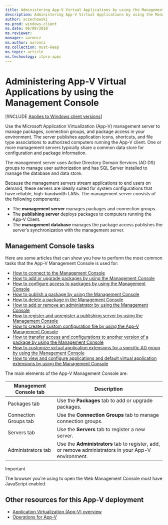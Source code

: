 ```yaml
---
title: Administering App-V Virtual Applications by using the Management Console (Windows 10/11)
description: Administering App-V Virtual Applications by using the Management Console
author: aczechowski
ms.prod: windows-client
ms.date: 06/08/2018
ms.reviewer: 
manager: aaroncz
ms.author: aaroncz
ms.collection: must-keep
ms.topic: article
ms.technology: itpro-apps
---
```

# Administering App-V Virtual Applications by using the Management Console

[!INCLUDE [Applies to Windows client versions](../includes/applies-to-windows-client-versions.md)]

Use the Microsoft Application Virtualization (App-V) management server to manage packages, connection groups, and package access in your environment. The server publishes application icons, shortcuts, and file type associations to authorized computers running the App-V client. One or more management servers typically share a common data store for configuration and package information.

The management server uses Active Directory Domain Services (AD DS) groups to manage user authorization and has SQL Server installed to manage the database and data store.

Because the management servers stream applications to end users on demand, these servers are ideally suited for system configurations that have reliable, high-bandwidth LANs. The management server consists of the following components:

- The **management server** manages packages and connection groups.
- The **publishing server** deploys packages to computers running the App-V Client.
- The **management database** manages the package access publishes the server’s synchronization with the management server.

## Management Console tasks

Here are some articles that can show you how to perform the most common tasks that the App-V Management Console is used for:

- [How to connect to the Management Console](appv-connect-to-the-management-console.md)
- [How to add or upgrade packages by using the Management Console](appv-add-or-upgrade-packages-with-the-management-console.md)
- [How to configure access to packages by using the Management Console](appv-configure-access-to-packages-with-the-management-console.md)
- [How to publish a package by using the Management Console](appv-publish-a-packages-with-the-management-console.md)
- [How to delete a package in the Management Console](appv-delete-a-package-with-the-management-console.md)
- [How to add or remove an administrator by using the Management Console](appv-add-or-remove-an-administrator-with-the-management-console.md)
- [How to register and unregister a publishing server by using the Management Console](appv-register-and-unregister-a-publishing-server-with-the-management-console.md)
- [How to create a custom configuration file by using the App-V Management Console](appv-create-a-custom-configuration-file-with-the-management-console.md)
- [How to transfer access and configurations to another version of a package by using the Management Console](appv-transfer-access-and-configurations-to-another-version-of-a-package-with-the-management-console.md)
- [How to customize virtual application extensions for a specific AD group by using the Management Console](appv-customize-virtual-application-extensions-with-the-management-console.md)
- [How to view and configure applications and default virtual application extensions by using the Management Console](appv-view-and-configure-applications-and-default-virtual-application-extensions-with-the-management-console.md)

The main elements of the App-V Management Console are:

|Management Console tab|Description|
|---|---|
|Packages tab|Use the **Packages** tab to add or upgrade packages.|
|Connection Groups tab|Use the **Connection Groups** tab to manage connection groups.|
|Servers tab|Use the **Servers** tab to register a new server.|
|Administrators tab|Use the **Administrators** tab to register, add, or remove administrators in your App-V environment.|

>[!IMPORTANT]
>The browser you're using to open the Web Management Console must have JavaScript enabled.





## Other resources for this App-V deployment

- [Application Virtualization (App-V) overview](appv-for-windows.md)
- [Operations for App-V](appv-operations.md)
